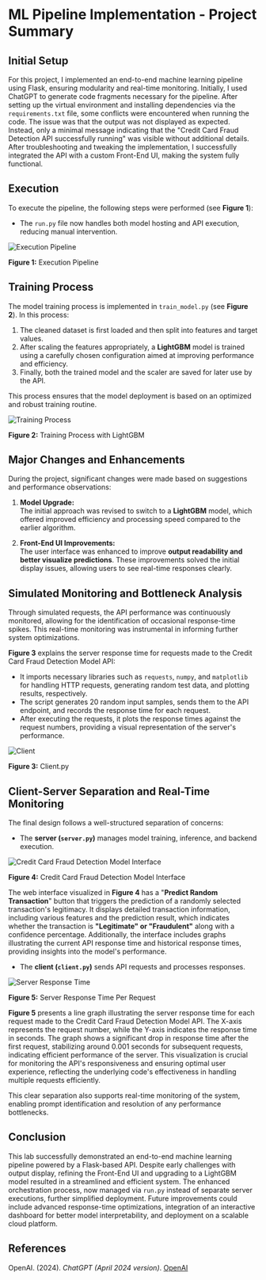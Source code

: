 # ML Pipeline Implementation - Project Summary

## Initial Setup

For this project, I implemented an end-to-end machine learning pipeline using Flask, ensuring modularity and real-time monitoring. Initially, I used ChatGPT to generate code fragments necessary for the pipeline. After setting up the virtual environment and installing dependencies via the `requirements.txt` file, some conflicts were encountered when running the code. The issue was that the output was not displayed as expected. Instead, only a minimal message indicating that the "Credit Card Fraud Detection API successfully running" was visible without additional details. After troubleshooting and tweaking the implementation, I successfully integrated the API with a custom Front-End UI, making the system fully functional.

## Execution

To execute the pipeline, the following steps were performed (see **Figure 1**):

- The `run.py` file now handles both model hosting and API execution, reducing manual intervention.

![Execution Pipeline](/Images/execution-pipeline.png)

**Figure 1:** Execution Pipeline

## Training Process

The model training process is implemented in `train_model.py` (see **Figure 2**). In this process:

1. The cleaned dataset is first loaded and then split into features and target values.
2. After scaling the features appropriately, a **LightGBM** model is trained using a carefully chosen configuration aimed at improving performance and efficiency.
3. Finally, both the trained model and the scaler are saved for later use by the API.

This process ensures that the model deployment is based on an optimized and robust training routine.

![Training Process](/images/training-process.png)

**Figure 2:** Training Process with LightGBM

## Major Changes and Enhancements

During the project, significant changes were made based on suggestions and performance observations:

1. **Model Upgrade:**  
   The initial approach was revised to switch to a **LightGBM** model, which offered improved efficiency and processing speed compared to the earlier algorithm.

2. **Front-End UI Improvements:**  
   The user interface was enhanced to improve **output readability and better visualize predictions**. These improvements solved the initial display issues, allowing users to see real-time responses clearly.

## Simulated Monitoring and Bottleneck Analysis

Through simulated requests, the API performance was continuously monitored, allowing for the identification of occasional response-time spikes. This real-time monitoring was instrumental in informing further system optimizations.

**Figure 3** explains the server response time for requests made to the Credit Card Fraud Detection Model API:

- It imports necessary libraries such as `requests`, `numpy`, and `matplotlib` for handling HTTP requests, generating random test data, and plotting results, respectively.
- The script generates 20 random input samples, sends them to the API endpoint, and records the response time for each request.
- After executing the requests, it plots the response times against the request numbers, providing a visual representation of the server's performance.

![Client](/images/client.png)

**Figure 3:** Client.py

## Client-Server Separation and Real-Time Monitoring

The final design follows a well-structured separation of concerns:

- The **server (`server.py`)** manages model training, inference, and backend execution.

![Credit Card Fraud Detection Model Interface](/images/interface.jpg)

**Figure 4:** Credit Card Fraud Detection Model Interface

The web interface visualized in **Figure 4** has a "**Predict Random Transaction**" button that triggers the prediction of a randomly selected transaction's legitimacy. It displays detailed transaction information, including various features and the prediction result, which indicates whether the transaction is **"Legitimate" or "Fraudulent"** along with a confidence percentage. Additionally, the interface includes graphs illustrating the current API response time and historical response times, providing insights into the model's performance.

- The **client (`client.py`)** sends API requests and processes responses.

![Server Response Time](/images/response-time.jpg)

**Figure 5:** Server Response Time Per Request

**Figure 5** presents a line graph illustrating the server response time for each request made to the Credit Card Fraud Detection Model API. The X-axis represents the request number, while the Y-axis indicates the response time in seconds. The graph shows a significant drop in response time after the first request, stabilizing around 0.001 seconds for subsequent requests, indicating efficient performance of the server. This visualization is crucial for monitoring the API's responsiveness and ensuring optimal user experience, reflecting the underlying code's effectiveness in handling multiple requests efficiently.

This clear separation also supports real-time monitoring of the system, enabling prompt identification and resolution of any performance bottlenecks.

## Conclusion

This lab successfully demonstrated an end-to-end machine learning pipeline powered by a Flask-based API. Despite early challenges with output display, refining the Front-End UI and upgrading to a LightGBM model resulted in a streamlined and efficient system. The enhanced orchestration process, now managed via `run.py` instead of separate server executions, further simplified deployment. Future improvements could include advanced response-time optimizations, integration of an interactive dashboard for better model interpretability, and deployment on a scalable cloud platform.

## References

OpenAI. (2024). _ChatGPT (April 2024 version)_. [OpenAI](https://openai.com)
